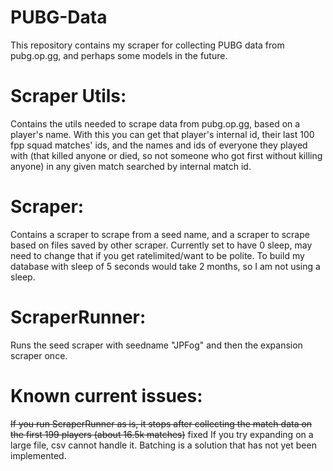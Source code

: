 # PUBG-Data
This repository contains my scraper for collecting PUBG data from pubg.op.gg, and perhaps some models in the future.

# Scraper Utils:
Contains the utils needed to scrape data from pubg.op.gg, based on a player's name. With this you can get that player's internal id, their last 100 fpp squad matches' ids, and the names and ids of everyone they played with (that killed anyone or died, so not someone who got first without killing anyone) in any given match searched by internal match id.

# Scraper:
Contains a scraper to scrape from a seed name, and a scraper to scrape based on files saved by other scraper. Currently set to have 0 sleep, may need to change that if you get ratelimited/want to be polite. To build my database with sleep of 5 seconds would take 2 months, so I am not using a sleep.

# ScraperRunner:
Runs the seed scraper with seedname "JPFog" and then the expansion scraper once.


# Known current issues:

~~If you run ScraperRunner as is, it stops after collecting the match data on the first 199 players (about 16.5k matches)~~ fixed
If you try expanding on a large file, csv cannot handle it. Batching is a solution that has not yet been implemented.
